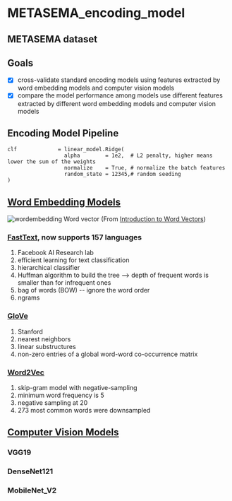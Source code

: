 # METASEMA_encoding_model


## METASEMA dataset

## Goals
- [x] cross-validate standard encoding models using features extracted by word embedding models and computer vision models
- [x] compare the model performance among models use different features extracted by different word embedding models and computer vision models

## Encoding Model Pipeline
```
clf             = linear_model.Ridge(
                  alpha        = 1e2,  # L2 penalty, higher means lower the sum of the weights
                  normalize    = True, # normalize the batch features
                  random_state = 12345,# random seeding
)
```

## [Word Embedding Models](https://github.com/dccuchile/spanish-word-embeddings)
![wordembedding](https://cdn-images-1.medium.com/max/800/1*ZNdGa-lpYoZhvSFIcRaewg.png)
Word vector (From [Introduction to Word Vectors](https://medium.com/@jayeshbahire/introduction-to-word-vectors-ea1d4e4b84bf))
### [FastText](https://fasttext.cc/docs/en/crawl-vectors.html), now supports 157 languages
1. Facebook AI Research lab
2. efficient learning for text classification
3. hierarchical classifier
4. Huffman algorithm to build the tree --> depth of frequent words is smaller than for infrequent ones
5. bag of words (BOW) -- ignore the word order
6. ngrams

### [GloVe](https://nlp.stanford.edu/projects/glove/)
1. Stanford
2. nearest neighbors
3. linear substructures
4. non-zero entries of a global word-word co-occurrence matrix

### [Word2Vec](https://www.tensorflow.org/tutorials/representation/word2vec)
1. skip-gram model with negative-sampling
2. minimum word frequency is 5
3. negative sampling at 20
4. 273 most common words were downsampled

## [Computer Vision Models](https://keras.io/applications/)

### VGG19

### DenseNet121

### MobileNet_V2
